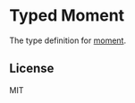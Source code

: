 # Typed Moment

The type definition for [moment](https://github.com/moment/moment).

## License

MIT
